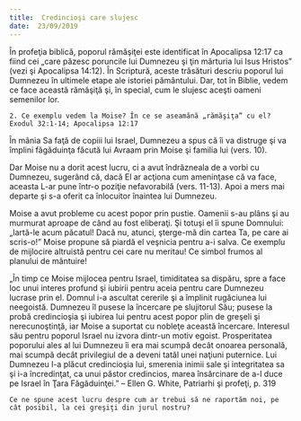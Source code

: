 ```yaml
---
title:  Credincioşi care slujesc
date:  23/09/2019
---
```


În profeţia biblică, poporul rămăşiţei este identificat în Apocalipsa 12:17 ca fiind cei „care păzesc poruncile lui Dumnezeu şi ţin mărturia lui Isus Hristos” (vezi şi Apocalipsa 14:12). În Scriptură, aceste trăsături descriu poporul lui Dumnezeu în ultimele etape ale istoriei pământului. Dar, tot în Biblie, vedem ce face această rămăşiţă şi, în special, cum le slujesc aceşti oameni semenilor lor.

`2. Ce exemplu vedem la Moise? În ce se aseamănă „rămăşiţa” cu el? Exodul 32:1-14; Apocalipsa 12:17`

În mânia Sa faţă de copiii lui Israel, Dumnezeu a spus că îi va distruge şi va împlini făgăduinţa făcută lui Avraam prin Moise şi familia lui (vers. 10).

Dar Moise nu a dorit acest lucru, ci a avut îndrăzneala de a vorbi cu Dumnezeu, sugerând că, dacă El ar acţiona cum ameninţase că va face, aceasta L-ar pune într-o poziţie nefavorabilă (vers. 11-13). Apoi a mers mai departe şi s-a oferit ca înlocuitor înaintea lui Dumnezeu.

Moise a avut probleme cu acest popor prin pustie. Oamenii s-au plâns şi au murmurat aproape de când au fost eliberaţi. Şi totuşi el îi spune Domnului: „Iartă-le acum păcatul! Dacă nu, atunci, şterge-mă din cartea Ta, pe care ai scris-o!” Moise propune să piardă el veşnicia pentru a-i salva. Ce exemplu de mijlocire altruistă pentru cei care nu meritau! Ce simbol frumos al planului de mântuire!

„În timp ce Moise mijlocea pentru Israel, timiditatea sa dispăru, spre a face loc unui interes profund şi iubirii pentru aceia pentru care Dumnezeu lucrase prin el. Domnul i-a ascultat cererile şi a împlinit rugăciunea lui neegoistă. Dumnezeu îl pusese la încercare pe slujitorul Său; pusese la probă credincioşia şi iubirea lui pentru acest popor plin de greşeli şi nerecunoştinţă, iar Moise a suportat cu nobleţe această încercare. Interesul său pentru poporul Israel nu izvora dintr-un motiv egoist. Prosperitatea poporului ales al lui Dumnezeu îi era mai scumpă decât onoarea personală, mai scumpă decât privilegiul de a deveni tatăl unei naţiuni puternice. Lui Dumnezeu l-a plăcut credincioşia lui, smerenia inimii sale şi integritatea sa şi i-a încredinţat, ca unui păstor credincios, marea însărcinare de a-l duce pe Israel în Ţara Făgăduinţei.” – Ellen G. White, Patriarhi şi profeţi, p. 319

`Ce ne spune acest lucru despre cum ar trebui să ne raportăm noi, pe cât posibil, la cei greşiţi din jurul nostru?`